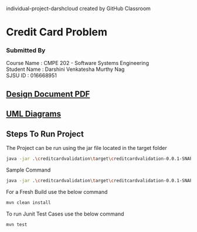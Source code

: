 individual-project-darshcloud created by GitHub Classroom

# Credit Card Problem

### Submitted By
Course Name : CMPE 202 - Software Systems Engineering<br/>
Student Name : Darshini Venkatesha Murthy Nag <br/>
SJSU ID : 016668951 <br/>

## [Design Document PDF](https://github.com/gopinathsjsu/individual-project-darshcloud/blob/main/CMPE_202_IndividualProject_PartA%2BPartB.pdf)

## [UML Diagrams](https://github.com/gopinathsjsu/individual-project-darshcloud/tree/main/Diagrams)

## Steps To Run Project
The Project can be run using the jar file located in the target folder

```bash
java -jar .\creditcardvalidation\target\creditcardvalidation-0.0.1-SNAPSHOT-jar-with-dependencies.jar inputFileName outputFileName
```
Sample Command

```bash
java -jar .\creditcardvalidation\target\creditcardvalidation-0.0.1-SNAPSHOT-jar-with-dependencies.jar input_file-1.json output_file-1.json
```
For a Fresh Build use the below command

```bash
mvn clean install
```

To run Junit Test Cases use the below command

```bash
mvn test
```


